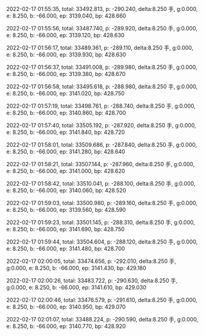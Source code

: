 2022-02-17 01:55:35, total: 33492.813, p: -290.240, delta:8.250 手, g:0.000, e: 8.250, b: -66.000, ep: 3139.040, bp: 428.660

2022-02-17 01:55:56, total: 33487.740, p: -289.920, delta:8.250 手, g:0.000, e: 8.250, b: -66.000, ep: 3139.120, bp: 428.630

2022-02-17 01:56:17, total: 33489.361, p: -289.110, delta:8.250 手, g:0.000, e: 8.250, b: -66.000, ep: 3139.930, bp: 428.630

2022-02-17 01:56:37, total: 33491.008, p: -289.980, delta:8.250 手, g:0.000, e: 8.250, b: -66.000, ep: 3139.380, bp: 428.670

2022-02-17 01:56:58, total: 33495.618, p: -288.980, delta:8.250 手, g:0.000, e: 8.250, b: -66.000, ep: 3141.020, bp: 428.750

2022-02-17 01:57:19, total: 33498.761, p: -288.740, delta:8.250 手, g:0.000, e: 8.250, b: -66.000, ep: 3140.860, bp: 428.700

2022-02-17 01:57:40, total: 33505.192, p: -287.920, delta:8.250 手, g:0.000, e: 8.250, b: -66.000, ep: 3141.840, bp: 428.720

2022-02-17 01:58:01, total: 33509.686, p: -287.840, delta:8.250 手, g:0.000, e: 8.250, b: -66.000, ep: 3141.280, bp: 428.640

2022-02-17 01:58:21, total: 33507.144, p: -287.960, delta:8.250 手, g:0.000, e: 8.250, b: -66.000, ep: 3141.000, bp: 428.620

2022-02-17 01:58:42, total: 33510.041, p: -288.100, delta:8.250 手, g:0.000, e: 8.250, b: -66.000, ep: 3140.060, bp: 428.520

2022-02-17 01:59:03, total: 33500.980, p: -289.160, delta:8.250 手, g:0.000, e: 8.250, b: -66.000, ep: 3139.560, bp: 428.590

2022-02-17 01:59:23, total: 33501.145, p: -288.310, delta:8.250 手, g:0.000, e: 8.250, b: -66.000, ep: 3141.690, bp: 428.750

2022-02-17 01:59:44, total: 33504.604, p: -288.120, delta:8.250 手, g:0.000, e: 8.250, b: -66.000, ep: 3141.480, bp: 428.700

2022-02-17 02:00:05, total: 33474.656, p: -292.010, delta:8.250 手, g:0.000, e: 8.250, b: -66.000, ep: 3141.430, bp: 429.180

2022-02-17 02:00:26, total: 33483.722, p: -290.630, delta:8.250 手, g:0.000, e: 8.250, b: -66.000, ep: 3141.610, bp: 429.030

2022-02-17 02:00:46, total: 33476.579, p: -291.610, delta:8.250 手, g:0.000, e: 8.250, b: -66.000, ep: 3140.950, bp: 429.070

2022-02-17 02:01:07, total: 33488.224, p: -290.590, delta:8.250 手, g:0.000, e: 8.250, b: -66.000, ep: 3140.770, bp: 428.920